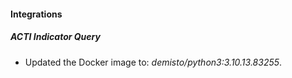 #### Integrations
##### ACTI Indicator Query
- Updated the Docker image to: *demisto/python3:3.10.13.83255*.

